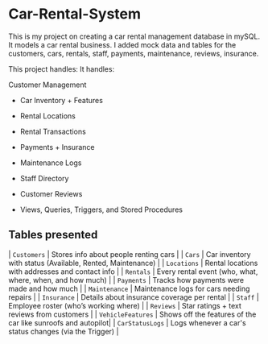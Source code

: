 # Car-Rental-System
This is my project on creating a car rental management database in mySQL. It models a car rental business. I added mock data and tables for the customers, cars, rentals, staff, payments, maintenance, reviews, insurance.

This project handles:
It handles:

Customer Management

- Car Inventory + Features

- Rental Locations

- Rental Transactions

- Payments + Insurance

- Maintenance Logs

- Staff Directory

- Customer Reviews

- Views, Queries, Triggers, and Stored Procedures

## Tables presented
| `Customers`       | Stores info about people renting cars                        |
| `Cars`            | Car inventory with status (Available, Rented, Maintenance)   |
| `Locations`       | Rental locations with addresses and contact info             |
| `Rentals`         | Every rental event (who, what, where, when, and how much)    |
| `Payments`        | Tracks how payments were made and how much                   |
| `Maintenance`     | Maintenance logs for cars needing repairs                    |
| `Insurance`       | Details about insurance coverage per rental                  |
| `Staff`           | Employee roster (who’s working where)                        |
| `Reviews`         | Star ratings + text reviews from customers                   |
| `VehicleFeatures` | Shows off the features of the car like sunroofs and autopilot|
| `CarStatusLogs`   | Logs whenever a car's status changes (via the Trigger)       |
